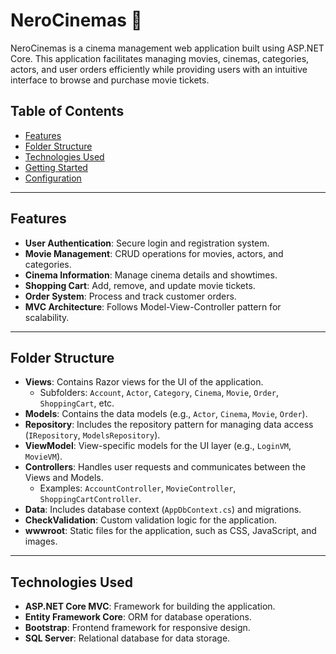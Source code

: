 

# NeroCinemas 🎥  

NeroCinemas is a cinema management web application built using ASP.NET Core. This application facilitates managing movies, cinemas, categories, actors, and user orders efficiently while providing users with an intuitive interface to browse and purchase movie tickets.

## Table of Contents
- [Features](#features)
- [Folder Structure](#folder-structure)
- [Technologies Used](#technologies-used)
- [Getting Started](#getting-started)
- [Configuration](#configuration)


---

## Features

- **User Authentication**: Secure login and registration system.
- **Movie Management**: CRUD operations for movies, actors, and categories.
- **Cinema Information**: Manage cinema details and showtimes.
- **Shopping Cart**: Add, remove, and update movie tickets.
- **Order System**: Process and track customer orders.
- **MVC Architecture**: Follows Model-View-Controller pattern for scalability.

---

## Folder Structure

- **Views**: Contains Razor views for the UI of the application.
  - Subfolders: `Account`, `Actor`, `Category`, `Cinema`, `Movie`, `Order`, `ShoppingCart`, etc.
- **Models**: Contains the data models (e.g., `Actor`, `Cinema`, `Movie`, `Order`).
- **Repository**: Includes the repository pattern for managing data access (`IRepository`, `ModelsRepository`).
- **ViewModel**: View-specific models for the UI layer (e.g., `LoginVM`, `MovieVM`).
- **Controllers**: Handles user requests and communicates between the Views and Models.
  - Examples: `AccountController`, `MovieController`, `ShoppingCartController`.
- **Data**: Includes database context (`AppDbContext.cs`) and migrations.
- **CheckValidation**: Custom validation logic for the application.
- **wwwroot**: Static files for the application, such as CSS, JavaScript, and images.

---

## Technologies Used

- **ASP.NET Core MVC**: Framework for building the application.
- **Entity Framework Core**: ORM for database operations.
- **Bootstrap**: Frontend framework for responsive design.
- **SQL Server**: Relational database for data storage.

